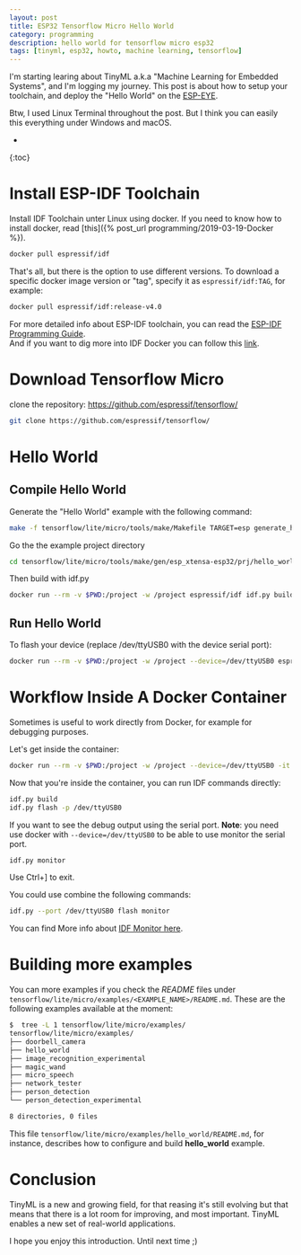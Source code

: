 ```yaml
---
layout: post
title: ESP32 Tensorflow Micro Hello World
category: programming
description: hello world for tensorflow micro esp32 
tags: [tinyml, esp32, howto, machine learning, tensorflow]
---
```


I'm starting learing about TinyML a.k.a "Machine Learning for Embedded Systems", and I'm logging my journey. This post is about how to setup your toolchain, and deploy the "Hello World" on the [ESP-EYE](https://www.mouser.de/ProductDetail/Espressif-Systems/ESP-EYE?qs=l7cgNqFNU1iWrlpTZmwCRA==). 

Btw, I used Linux Terminal throughout the post. But I think you can easily this everything under Windows and macOS. 

* 
{:toc}


# Install ESP-IDF Toolchain
Install IDF Toolchain unter Linux using docker. If you need to know how to install docker, read [this]({% post_url programming/2019-03-19-Docker %}). 

```sh
docker pull espressif/idf
```

That's all, but there is the option to use different versions. 
To download a specific docker image version or "tag", specify it as `espressif/idf:TAG`, for example:

```sh
docker pull espressif/idf:release-v4.0
```

For more detailed info about ESP-IDF toolchain, you can read the [ESP-IDF Programming Guide](https://docs.espressif.com/projects/esp-idf/en/latest/esp32s2/index.html).  
And if you want to dig more into IDF Docker you can follow this [link](https://docs.espressif.com/projects/esp-idf/en/latest/esp32s2/api-guides/tools/idf-docker-image.html#).


# Download Tensorflow Micro

clone the repository: https://github.com/espressif/tensorflow/

```sh
git clone https://github.com/espressif/tensorflow/
```

# Hello World
## Compile Hello World
Generate the "Hello World" example with the following command: 

```sh
make -f tensorflow/lite/micro/tools/make/Makefile TARGET=esp generate_hello_world_esp_project
```

Go the the example project directory

```sh
cd tensorflow/lite/micro/tools/make/gen/esp_xtensa-esp32/prj/hello_world/esp-idf
```

Then build with idf.py

```sh
docker run --rm -v $PWD:/project -w /project espressif/idf idf.py build
```

## Run Hello World

To flash your device (replace /dev/ttyUSB0 with the device serial port):

```sh
docker run --rm -v $PWD:/project -w /project --device=/dev/ttyUSB0 espressif/idf idf.py flash -p /dev/ttyUSB0
```

# Workflow Inside A Docker Container

Sometimes is useful to work directly from Docker, for example for debugging purposes. 

Let's get inside the container:
```sh
docker run --rm -v $PWD:/project -w /project --device=/dev/ttyUSB0 -it espressif/idf
```

Now that you're inside the container, you can run IDF commands directly:
```sh
idf.py build
idf.py flash -p /dev/ttyUSB0
```

If you want to see the debug output using the serial port. **Note**: you need use docker with `--device=/dev/ttyUSB0` to be able to use monitor the serial port.

```sh
idf.py monitor
```

Use Ctrl+] to exit.

You could use combine the following commands:

```sh
idf.py --port /dev/ttyUSB0 flash monitor
```

You can find More info about [IDF Monitor here](https://demo-dijiudu.readthedocs.io/en/latest/get-started/idf-monitor.html).



# Building more examples

You can more examples if you check the _README_ files under `tensorflow/lite/micro/examples/<EXAMPLE_NAME>/README.md`.
These are the following examples available at the moment:

```sh
$  tree -L 1 tensorflow/lite/micro/examples/
tensorflow/lite/micro/examples/
├── doorbell_camera
├── hello_world
├── image_recognition_experimental
├── magic_wand
├── micro_speech
├── network_tester
├── person_detection
└── person_detection_experimental

8 directories, 0 files
```

This file `tensorflow/lite/micro/examples/hello_world/README.md`, for instance, describes how to configure and build **hello_world** example. 


# Conclusion
TinyML is a new and growing field, for that reasing it's still evolving but that means that there is a lot room for improving, and most important. TinyML enables a new set of real-world applications. 

I hope you enjoy this introduction. Until next time ;)
